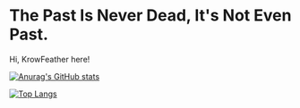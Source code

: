 # The Past Is Never Dead, It's Not Even Past.

Hi, KrowFeather here! 


[![Anurag's GitHub stats](https://github-readme-stats.vercel.app/api?username=KrowFeather&show_icons=true&theme=transparent)](https://github.com/anuraghazra/github-readme-stats)

[![Top Langs](https://github-readme-stats.vercel.app/api/top-langs/?username=KrowFeather&layout=donut&theme=transparent&langs_count=4)](https://github.com/anuraghazra/github-readme-stats)
